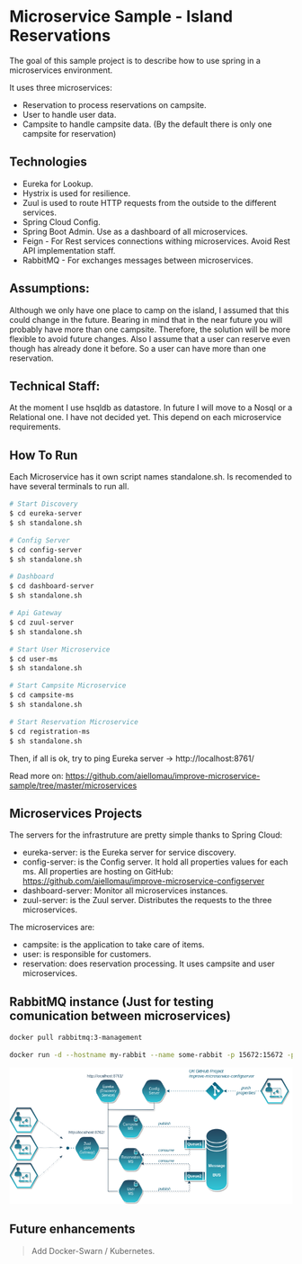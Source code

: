 Microservice Sample - Island Reservations
==============
The goal of this sample project is to describe how to use spring in a microservices environment.

It uses three microservices:
- Reservation to process reservations on campsite.
- User to handle user data.
- Campsite to handle campsite data. (By the default there is only one campsite for reservation)

Technologies
------------

- Eureka for Lookup.
- Hystrix is used for resilience.
- Zuul is used to route HTTP requests from the outside to the
  different services.
- Spring Cloud Config.
- Spring Boot Admin. Use as a dashboard of all microservices.
- Feign - For Rest services connections withing microservices. Avoid Rest API implementation staff.
- RabbitMQ - For exchanges messages between microservices.

Assumptions:
------------
Although we only have one place to camp on the island, I assumed that this could change in the future. Bearing in mind that in the near future you will probably have more than one campsite. Therefore, the solution will be more flexible to avoid future changes.
Also I assume that a user can reserve even though has already done it before. So a user can have more than one reservation.

Technical Staff:
------------

At the moment I use hsqldb as datastore. In future I will move to a Nosql or a Relational one. I have not decided yet. This depend on each microservice requirements.

How To Run
----------
Each Microservice has it own script names standalone.sh. Is recomended to have several terminals to run all.
```sh
# Start Discovery
$ cd eureka-server
$ sh standalone.sh
```
```sh
# Config Server
$ cd config-server
$ sh standalone.sh
```
```sh
# Dashboard
$ cd dashboard-server
$ sh standalone.sh
```
```sh
# Api Gateway
$ cd zuul-server
$ sh standalone.sh
```
```sh
# Start User Microservice
$ cd user-ms
$ sh standalone.sh
```
```sh
# Start Campsite Microservice
$ cd campsite-ms
$ sh standalone.sh
```
```sh
# Start Reservation Microservice
$ cd registration-ms
$ sh standalone.sh
```

Then, if all is ok, try to ping Eureka server -> http://localhost:8761/

Read more on: https://github.com/aiellomau/improve-microservice-sample/tree/master/microservices

Microservices Projects
-------------------

The servers for the infrastruture are pretty simple thanks to Spring Cloud:

- eureka-server: is the Eureka server for service discovery.
- config-server: is the Config server. It hold all properties values for each ms. All properties are hosting on GitHub: https://github.com/aiellomau/improve-microservice-configserver
- dashboard-server: Monitor all microservices instances.
- zuul-server: is the Zuul server. Distributes the requests to the three microservices.

The microservices are: 
- campsite: is the application to take care of items.
- user: is responsible for customers.
- reservation: does reservation processing. It uses campsite and user microservices.


RabbitMQ instance (Just for testing comunication between microservices)
-------------------

```sh
docker pull rabbitmq:3-management
```
```sh
docker run -d --hostname my-rabbit --name some-rabbit -p 15672:15672 -p 5672:5672 rabbitmq:3-management
```



![Microservices](https://raw.githubusercontent.com/aiellomau/improve-microservice-sample/master/docs/Reservation%20Island%20-%20Microservices.png)

Future enhancements
-------------------
> Add Docker-Swarn / Kubernetes.
